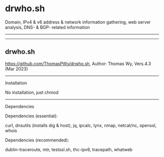 # drwho.sh
Domain, IPv4 &amp; v6 address &amp; network information gathering, web server analysis, DNS- &amp; BGP- related information

_______________________________________________________________________________


 ---------------
  drwho.sh
 ---------------

https://github.com/ThomasPWy/drwho.sh,  Author: Thomas Wy,   Vers.4.3 (Mar 2023)
_______________________________________________________________________________

Installation

No installation, just chmod

_______________________________________________________________________________

Dependencies 

Dependencies (essential): 

curl, dnsutils (installs dig & host), jq, ipcalc, lynx, nmap, netcat/nc, openssl, whois


Dependencies (recommended): 

dublin-traceroute, mtr, testssl.sh, thc-ipv6, tracepath, whatweb
